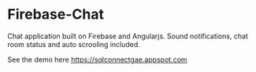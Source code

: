 # Firebase-Chat
Chat application built on Firebase and Angularjs. Sound notifications, chat room status and auto scrooling included.

See the demo here https://sqlconnectgae.appspot.com
